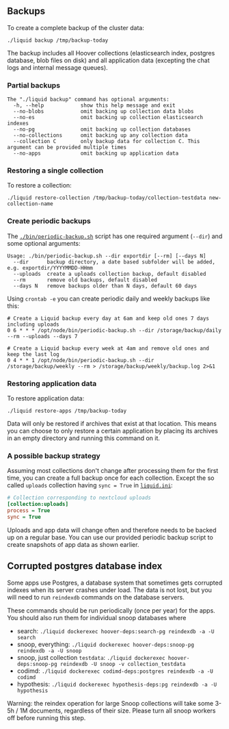 ## Backups

To create a complete backup of the cluster data:

```shell
./liquid backup /tmp/backup-today
```

The backup includes all Hoover collections (elasticsearch index, postgres
database, blob files on disk) and all application data (excepting the chat logs
and internal message queues).

### Partial backups

```
The "./liquid backup" command has optional arguments:
  -h, --help            show this help message and exit
  --no-blobs            omit backing up collection data blobs
  --no-es               omit backing up collection elasticsearch indexes
  --no-pg               omit backing up collection databases
  --no-collections      omit backing up any collection data
  --collection C        only backup data for collection C. This argument can be provided multiple times
  --no-apps             omit backing up application data
```


### Restoring a single collection

To restore a collection:
```shell
./liquid restore-collection /tmp/backup-today/collection-testdata new-collection-name
```

### Create periodic backups

The [`./bin/periodic-backup.sh`](../bin/periodic-backup.sh) script has one required argument (`--dir`) and some optional arguments:
```
Usage: ./bin/periodic-backup.sh --dir exportdir [--rm] [--days N]
  --dir      backup directory, a date based subfolder will be added, e.g. exportdir/YYYYMMDD-HHmm
  --uploads  create a uploads collection backup, default disabled
  --rm       remove old backups, default disabled
  --days N   remove backups older than N days, default 60 days
```

Using `crontab -e` you can create periodic daily and weekly backups like this:
```shell
# Create a Liquid backup every day at 6am and keep old ones 7 days including uploads
0 6 * * * /opt/node/bin/periodic-backup.sh --dir /storage/backup/daily --rm --uploads --days 7

# Create a Liquid backup every week at 4am and remove old ones and keep the last log
0 4 * * 1 /opt/node/bin/periodic-backup.sh --dir /storage/backup/weekly --rm > /storage/backup/weekly/backup.log 2>&1
```

### Restoring application data

To restore application data:
```shell
./liquid restore-apps /tmp/backup-today
```


Data will only be restored if archives that exist at that location. This means
you can choose to only restore a certain application by placing its archives in
an empty directory and running this command on it.

### A possible backup strategy

Assuming most collections don't change after processing them for the first time,
you can create a full backup once for each collection. Except the so called
`uploads` collection having `sync = True` in [`liquid.ini`](../liquid.ini): 

```ini
# Collection corresponding to nextcloud uploads
[collection:uploads]
process = True
sync = True
```

Uploads and app data will change often and therefore needs to be backed up on a regular base.
You can use our provided periodic backup script to create snapshots of app data as shown earlier.

## Corrupted postgres database index

Some apps use Postgres, a database system that sometimes gets corrupted indexes
when its server crashes under load. The data is not lost, but you will need to
run `reindexdb` commands on the database servers.

These commands should be run periodically (once per year) for the apps. You should also run them for individual snoop databases where 

- search:  `./liquid dockerexec hoover-deps:search-pg reindexdb -a -U search`
- snoop, everything: `./liquid dockerexec hoover-deps:snoop-pg reindexdb -a -U snoop`
- snoop, just collection `testdata`: `./liquid dockerexec hoover-deps:snoop-pg reindexdb -U snoop -v collection_testdata`
- codimd:  `./liquid dockerexec codimd-deps:postgres reindexdb -a -U codimd`
- hypothesis:  `./liquid dockerexec hypothesis-deps:pg reindexdb -a -U hypothesis`

 Warning: the reindex operation for large Snoop collections will take some 3-5h /
1M documents, regardless of their size. Please turn all snoop workers off before running this step.
